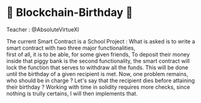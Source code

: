 ﻿# 🥳 Blockchain-Birthday 🥳
 
 Teacher : @AbsoluteVirtueXI
 
The current Smart Contract is a School Project : 
What is asked is to write a smart contract with two three major functionalities,                                                                                                                                        
first of all, it is to be able, for some given friends, To deposit their money inside that piggy bank is the second functionality,
the smart contract will lock the function that serves to withdraw all the funds. This will be done until the birthday of a given recipient is met. 
Now, one problem remains, who should be in charge ? Let's say that the recipient dies before attaining their birthday ? 
Working with time in solidity requires more checks, since nothing is trully certains, I will then implements that. 
